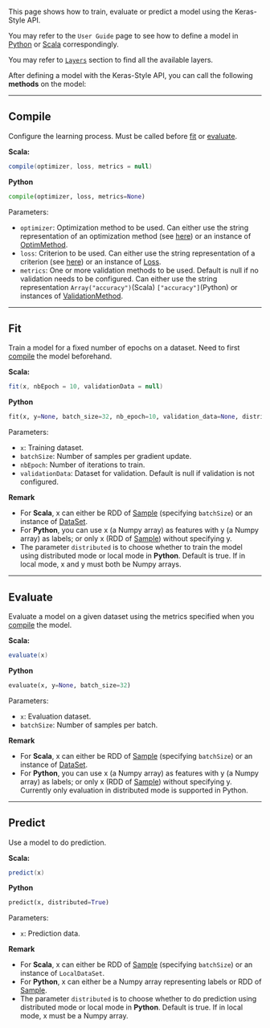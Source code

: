 This page shows how to train, evaluate or predict a model using the Keras-Style API.

You may refer to the `User Guide` page to see how to define a model in [Python](../keras-api-python/) or [Scala](../keras-api-scala/) correspondingly.

You may refer to [`Layers`](../Layers/core/) section to find all the available layers.

After defining a model with the Keras-Style API, you can call the following __methods__ on the model:


---
## **Compile**

Configure the learning process. Must be called before [fit](#fit) or [evaluate](#evaluate).

**Scala:**
```scala
compile(optimizer, loss, metrics = null)
```
**Python**
```python
compile(optimizer, loss, metrics=None)
```

Parameters:

* `optimizer`: Optimization method to be used. Can either use the string representation of an optimization method (see [here](optimizer/#available-optimizers)) or an instance of [OptimMethod](../../APIGuide/Optimizers/Optim-Methods/). 
* `loss`: Criterion to be used. Can either use the string representation of a criterion (see [here](loss/#available-losses)) or an instance of [Loss](../../APIGuide/Losses/).
* `metrics`: One or more validation methods to be used. Default is null if no validation needs to be configured. Can either use the string representation `Array("accuracy")`(Scala) `["accuracy"]`(Python) or instances of [ValidationMethod](../../APIGuide/Metrics/).

---
## **Fit**

Train a model for a fixed number of epochs on a dataset. Need to first [compile](#compile) the model beforehand.

**Scala:**
```scala
fit(x, nbEpoch = 10, validationData = null)
```
**Python**
```python
fit(x, y=None, batch_size=32, nb_epoch=10, validation_data=None, distributed=True)
```

Parameters:

* `x`: Training dataset.
* `batchSize`: Number of samples per gradient update.
* `nbEpoch`: Number of iterations to train.
* `validationData`: Dataset for validation. Default is null if validation is not configured.

**Remark**

- For __Scala__, x can either be RDD of [Sample](../../APIGuide/Data/#sample) (specifying `batchSize`) or an instance of [DataSet](../../APIGuide/Data/#dataset).
- For __Python__, you can use x (a Numpy array) as features with y (a Numpy array) as labels; or only x (RDD of [Sample](../../APIGuide/Data/#sample)) without specifying y.
- The parameter `distributed` is to choose whether to train the model using distributed mode or local mode in __Python__. Default is true. If in local mode, x and y must both be Numpy arrays.


---
## **Evaluate**

Evaluate a model on a given dataset using the metrics specified when you [compile](#compile) the model.

**Scala:**
```scala
evaluate(x)
```
**Python**
```python
evaluate(x, y=None, batch_size=32)
```

Parameters:

* `x`: Evaluation dataset.
* `batchSize`: Number of samples per batch.

**Remark**

- For __Scala__, x can either be RDD of [Sample](../../APIGuide/Data/#sample) (specifying `batchSize`) or an instance of [DataSet](../../APIGuide/Data/#dataset).
- For __Python__, you can use x (a Numpy array) as features with y (a Numpy array) as labels; or only x (RDD of [Sample](../../APIGuide/Data/#sample)) without specifying y. Currently only evaluation in distributed mode is supported in Python.

---
## **Predict**

Use a model to do prediction.

**Scala:**
```scala
predict(x)
```
**Python**
```python
predict(x, distributed=True)
```

Parameters:

* `x`: Prediction data.

**Remark**

- For __Scala__, x can either be RDD of [Sample](../../APIGuide/Data/#sample) (specifying `batchSize`) or an instance of `LocalDataSet`.
- For __Python__, x can either be a Numpy array representing labels or RDD of [Sample](../../APIGuide/Data/#sample).
- The parameter `distributed` is to choose whether to do prediction using distributed mode or local mode in __Python__. Default is true. If in local mode, x must be a Numpy array.
